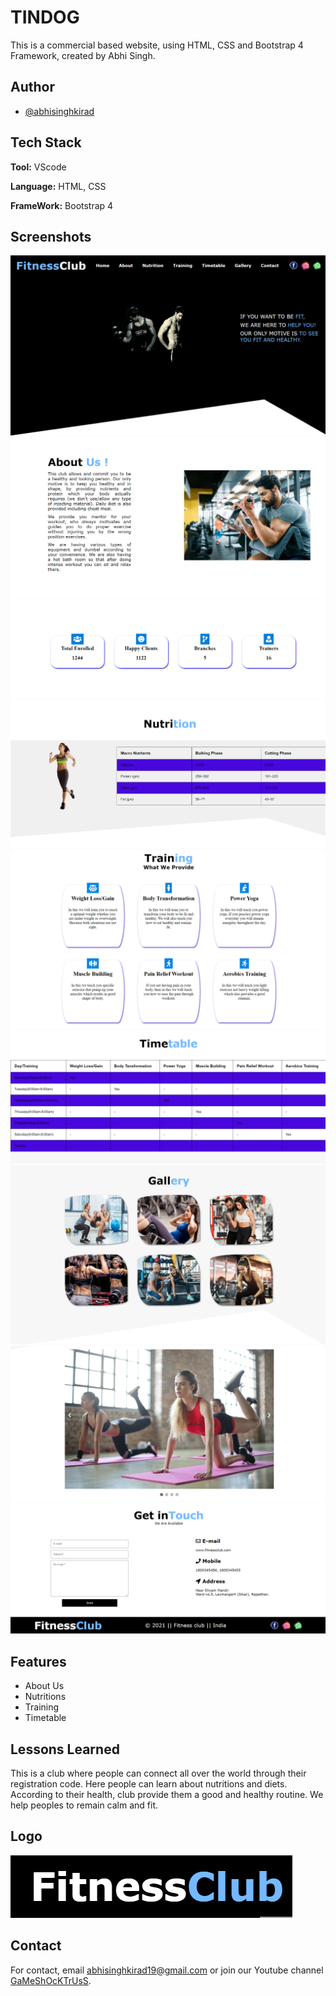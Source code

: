 # TINDOG

This is a commercial based website, using HTML, CSS and Bootstrap 4 Framework, created by Abhi Singh.


## Author

- [@abhisinghkirad](https://www.github.com/anodeus)

  
## Tech Stack

**Tool:** VScode

**Language:** HTML, CSS

**FrameWork:** Bootstrap 4


  
## Screenshots

![App Part](https://github.com/anodeus/fitnessclub/blob/main/resources/1.png)
![App Part](https://github.com/anodeus/fitnessclub/blob/main/resources/2.png)
![App Part](https://github.com/anodeus/fitnessclub/blob/main/resources/3.png)
![App Part](https://github.com/anodeus/fitnessclub/blob/main/resources/4.png)
![App Part](https://github.com/anodeus/fitnessclub/blob/main/resources/5.png)
![App Part](https://github.com/anodeus/fitnessclub/blob/main/resources/6.png)
![App Part](https://github.com/anodeus/fitnessclub/blob/main/resources/7.png)
![App Part](https://github.com/anodeus/fitnessclub/blob/main/resources/8.png)
![App Part](https://github.com/anodeus/fitnessclub/blob/main/resources/9.png)

## Features

- About Us
- Nutritions
- Training
- Timetable

  
## Lessons Learned

This is a club where people can connect all over the world through their registration code. Here people can learn about nutritions and diets. According to their health, club provide them a good and healthy routine. We help peoples to remain calm and fit.

## Logo

![Logo](https://github.com/anodeus/fitnessclub/blob/main/resources/logo.png)
  
    
## Contact

For contact, email abhisinghkirad19@gmail.com or join our Youtube channel [GaMeShOcKTrUsS](https://www.youtube.com/channel/UCn0D5d9RTzF64lETn9vgoaQ).

  
